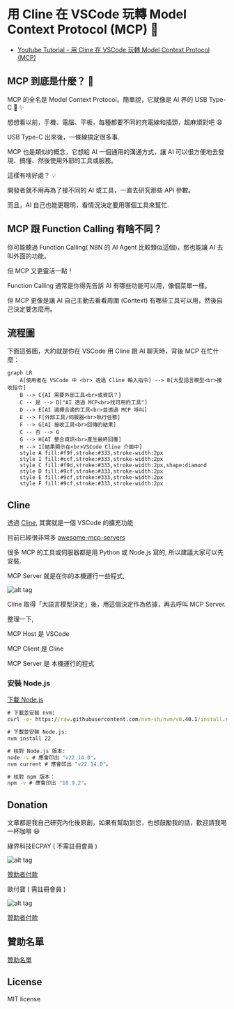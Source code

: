 # 用 Cline 在 VSCode 玩轉 Model Context Protocol (MCP)  🚀

* [Youtube Tutorial - 用 Cline 在 VSCode 玩轉 Model Context Protocol (MCP)](https://youtu.be/t_n9xWmhEZw)

## MCP 到底是什麼？ 🤔

MCP 的全名是 Model Context Protocol。簡單說，它就像是 AI 界的 USB Type-C 🔌 ✨

想想看以前，手機、電腦、平板，每種都要不同的充電線和插頭，超麻煩對吧 😩

USB Type-C 出來後，一條線搞定很多事.

MCP 也是類似的概念，它想給 AI 一個通用的溝通方式，讓 AI 可以很方便地去發現、搞懂、然後使用外部的工具或服務。

這樣有啥好處？ 💡

開發者就不用再為了接不同的 AI 或工具，一直去研究那些 API 參數。

而且，AI 自己也能更聰明，看情況決定要用哪個工具來幫忙.

## MCP 跟 Function Calling 有啥不同？

你可能聽過 Function Calling( N8N 的 AI Agent 比較類似這個)，那也能讓 AI 去叫外面的功能。

但 MCP 又更靈活一點！

Function Calling 通常是你得先告訴 AI 有哪些功能可以用，像個菜單一樣。

但 MCP 更像是讓 AI 自己主動去看看周圍 (Context) 有哪些工具可以用，然後自己決定要怎麼用。

## 流程圖

下面這張圖，大約就是你在 VSCode 用 Cline 跟 AI 聊天時，背後 MCP 在忙什麼：

```mermaid
graph LR
    A[使用者在 VSCode 中 <br> 透過 Cline 輸入指令] --> B[大型語言模型<br>接收指令]
    B --> C{AI 需要外部工具<br>或資訊？}
    C -- 是 --> D["AI 透過 MCP<br>找可用的工具"]
    D --> E[AI 選擇合適的工具<br>並透過 MCP 呼叫]
    E --> F[外部工具/伺服器<br>執行任務]
    F --> G[AI 接收工具<br>回傳的結果]
    C -- 否 --> G
    G --> H[AI 整合資訊<br>產生最終回覆]
    H --> I[結果顯示在<br>VSCode Cline 介面中]
    style A fill:#f9f,stroke:#333,stroke-width:2px
    style I fill:#ccf,stroke:#333,stroke-width:2px
    style C fill:#f9d,stroke:#333,stroke-width:2px,shape:diamond
    style D fill:#9cf,stroke:#333,stroke-width:2px
    style E fill:#9cf,stroke:#333,stroke-width:2px
    style F fill:#9cf,stroke:#333,stroke-width:2px
```

## Cline

透過 [Cline](https://github.com/cline/cline), 其實就是一個 VSCode 的擴充功能

目前已經很非常多 [awesome-mcp-servers](https://github.com/punkpeye/awesome-mcp-servers)

很多 MCP 的工具或伺服器都是用 Python 或 Node.js 寫的, 所以建議大家可以先安裝.

MCP Server 就是在你的本機運行一些程式,

![alt tag](https://i.imgur.com/sNRejaQ.png)

Cline 取得「大語言模型決定」後，用這個決定作為依據，再去呼叫 MCP Server.

整理一下,

MCP Host 是 VSCode

MCP Client 是 Cline

MCP Server 是 本機運行的程式

### 安裝 Node.js

[下載 Node.js](https://nodejs.org/zh-tw/download)

```cmd
# 下載並安裝 nvm:
curl -o- https://raw.githubusercontent.com/nvm-sh/nvm/v0.40.1/install.sh | bash

# 下載並安裝 Node.js:
nvm install 22

# 核對 Node.js 版本:
node -v # 應會印出 "v22.14.0"。
nvm current # 應會印出 "v22.14.0"。

# 核對 npm 版本：
npm -v # 應會印出 "10.9.2"。
```

## Donation

文章都是我自己研究內化後原創，如果有幫助到您，也想鼓勵我的話，歡迎請我喝一杯咖啡  :laughing:

綠界科技ECPAY ( 不需註冊會員 )

![alt tag](https://payment.ecpay.com.tw/Upload/QRCode/201906/QRCode_672351b8-5ab3-42dd-9c7c-c24c3e6a10a0.png)

[贊助者付款](http://bit.ly/2F7Jrha)

歐付寶 ( 需註冊會員 )

![alt tag](https://i.imgur.com/LRct9xa.png)

[贊助者付款](https://payment.opay.tw/Broadcaster/Donate/9E47FDEF85ABE383A0F5FC6A218606F8)

## 贊助名單

[贊助名單](https://github.com/twtrubiks/Thank-you-for-donate)

## License

MIT license